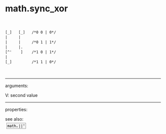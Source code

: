# math.sync_xor

```


[_]   [_]   /*0 0 | 0*/
|     |
|     |     /*0 1 | 1*/
|     |.
[^'    ]    /*1 0 | 1*/
|
[_]         /*1 1 | 0*/

            
```
---
arguments:

V: second value<br>

---
properties:


see also:<br>
![math.||&#39;](img/object_math.||&#39;.png)
